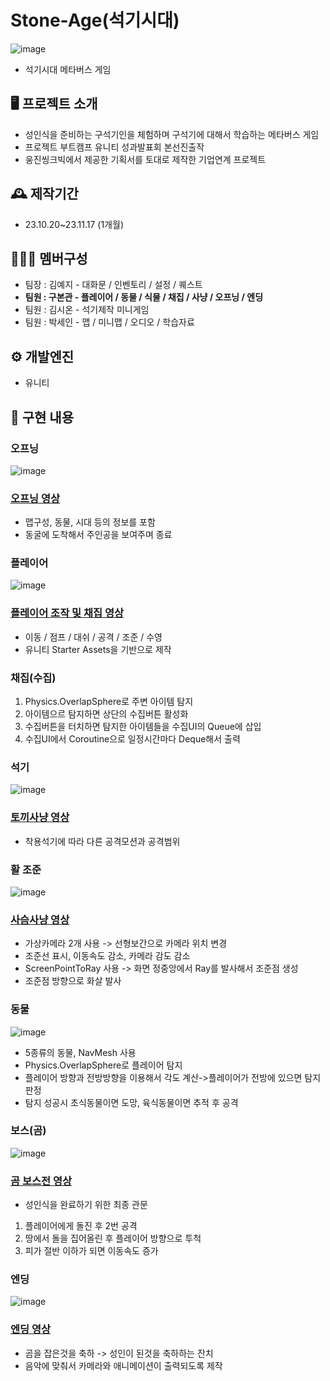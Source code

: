 # Stone-Age(석기시대)
![image](https://github.com/rnqhscjf3333/Stone-Age/assets/41632370/3e167dac-84be-4b9f-9f99-5de730c4370e)<br>
- 석기시대 메타버스 게임

## 🖥️ 프로젝트 소개
- 성인식을 준비하는 구석기인을 체험하며 구석기에 대해서 학습하는 메타버스 게임
- 프로젝트 부트캠프 유니티 성과발표회 본선진출작
- 웅진씽크빅에서 제공한 기획서를 토대로 제작한 기업연계 프로젝트

## 🕰️ 제작기간
- 23.10.20~23.11.17 (1개월)

## 🧑‍🤝‍🧑 멤버구성
- 팀장 : 김예지 - 대화문 / 인벤토리 / 설정 / 퀘스트
- **팀원 : 구본관 - 플레이어 / 동물 / 식물 / 채집 / 사냥 / 오프닝 / 엔딩**
- 팀원 : 김시온 - 석기제작 미니게임
- 팀원 : 박세인 - 맵 / 미니맵 / 오디오 / 학습자료

## ⚙️ 개발엔진
- 유니티

## 📌 구현 내용
### 오프닝
![image](https://github.com/rnqhscjf3333/Stone-Age/assets/41632370/6f1866ec-e69e-4a87-9bd8-c3588d4050d9)
### [오프닝 영상](https://youtu.be/8gyJf4QwdNQ)
- 맵구성, 동물, 시대 등의 정보를 포함
- 동굴에 도착해서 주인공을 보여주며 종료

### 플레이어
![image](https://github.com/rnqhscjf3333/Stone-Age/assets/41632370/3e167dac-84be-4b9f-9f99-5de730c4370e)<br>
### [플레이어 조작 및 채집 영상](https://youtu.be/S2GwhcFLdsc)
- 이동 / 점프 / 대쉬 / 공격 / 조준 / 수영
- 유니티 Starter Assets을 기반으로 제작

### 채집(수집)
1. Physics.OverlapSphere로 주변 아이템 탐지
2. 아이템으르 탐지하면 상단의 수집버튼 활성화
3. 수집버튼을 터치하면 탐지한 아이템들을 수집UI의 Queue에 삽입
4. 수집UI에서 Coroutine으로 일정시간마다 Deque해서 출력

### 석기
![image](https://github.com/rnqhscjf3333/Stone-Age/assets/41632370/2de45f6b-eac9-4293-9661-c23b95d680f7) <br>
### [토끼사냥 영상](https://youtu.be/q209h6_pOpw)
- 착용석기에 따라 다른 공격모션과 공격범위

### 활 조준
![image](https://github.com/rnqhscjf3333/Stone-Age/assets/41632370/5c657a91-aa68-4a4b-a52a-33d92b9b976c)
### [사슴사냥 영상](https://youtu.be/3Xe7xw7O4Xc)
- 가상카메라 2개 사용 -> 선형보간으로 카메라 위치 변경
- 조준선 표시, 이동속도 감소, 카메라 감도 감소
- ScreenPointToRay 사용 -> 화면 정중앙에서 Ray를 발사해서 조준점 생성
- 조준점 방향으로 화살 발사
  
### 동물
![image](https://github.com/rnqhscjf3333/Stone-Age/assets/41632370/dc243ffc-76d8-4a03-8a69-d314a1460fdc)
- 5종류의 동물, NavMesh 사용
- Physics.OverlapSphere로 플레이어 탐지
- 플레이어 방향과 전방방향을 이용해서 각도 계산->플레이어가 전방에 있으면 탐지판정
- 탐지 성공시 초식동물이면 도망, 육식동물이면 추적 후 공격

### 보스(곰)
![image](https://github.com/rnqhscjf3333/Stone-Age/assets/41632370/cc1ea1f2-e7d3-439f-b097-697cb4ec96c9)
### [곰 보스전 영상](https://youtu.be/mqou62arm2g)
- 성인식을 완료하기 위한 최종 관문
1. 플레이어에게 돌진 후 2번 공격
2. 땅에서 돌을 집어올린 후 플레이어 방향으로 투척
3. 피가 절반 이하가 되면 이동속도 증가

  ### 엔딩
![image](https://github.com/rnqhscjf3333/Stone-Age/assets/41632370/5065200e-6ad1-4374-b31e-081b63d5e81c)
### [엔딩 영상](https://youtu.be/cODVeFC8LJ4)
- 곰을 잡은것을 축하 -> 성인이 된것을 축하하는 잔치
- 음악에 맞춰서 카메라와 애니메이션이 출력되도록 제작
